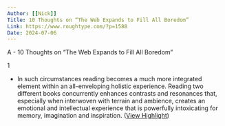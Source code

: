 ```yaml
---
Author: [[Nick]]
Title: 10 Thoughts on “The Web Expands to Fill All Boredom”
Link: https://www.roughtype.com/?p=1588
Date: 2024-07-06
---
```

A - 10 Thoughts on “The Web Expands to Fill All Boredom”

1
- In such circumstances reading becomes a much more integrated element within an all-enveloping holistic experience. Reading two different books concurrently enhances contrasts and resonances that, especially when interwoven with terrain and ambience, creates an emotional and intellectual experience that is powerfully intoxicating for memory, imagination and inspiration. ([View Highlight](https://read.readwise.io/read/01h3n2qjv61abdrc1wxkkhqdba))
